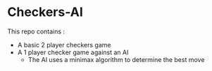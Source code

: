 # Checkers-AI



This repo contains :
- A basic 2 player checkers game
- A 1 player checker game against an AI
  -  The AI uses a minimax algorithm to determine the best move
